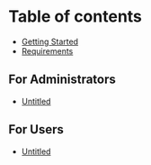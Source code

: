 # Table of contents

* [Getting Started](README.md)
* [Requirements](started.md)

## For Administrators

* [Untitled](for-administrators/untitled.md)

## For Users

* [Untitled](for-users/untitled.md)

